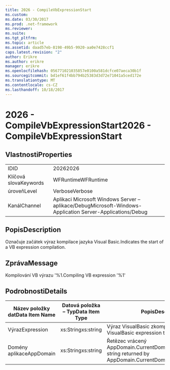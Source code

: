 ```yaml
---
title: 2026 - CompileVbExpressionStart
ms.custom: 
ms.date: 03/30/2017
ms.prod: .net-framework
ms.reviewer: 
ms.suite: 
ms.tgt_pltfrm: 
ms.topic: article
ms.assetid: daad57eb-8198-49b5-9920-aa0e7428ccf1
caps.latest.revision: "2"
author: Erikre
ms.author: erikre
manager: erikre
ms.openlocfilehash: 056771021035857e0100a581dcfce07aeca30b1f
ms.sourcegitcommit: bd1ef61f4bb794b25383d3d72e71041a5ced172e
ms.translationtype: MT
ms.contentlocale: cs-CZ
ms.lasthandoff: 10/18/2017
---
```

# <a name="2026---compilevbexpressionstart"></a><span data-ttu-id="af60c-102">2026 - CompileVbExpressionStart</span><span class="sxs-lookup"><span data-stu-id="af60c-102">2026 - CompileVbExpressionStart</span></span>
## <a name="properties"></a><span data-ttu-id="af60c-103">Vlastnosti</span><span class="sxs-lookup"><span data-stu-id="af60c-103">Properties</span></span>  
  
|||  
|-|-|  
|<span data-ttu-id="af60c-104">ID</span><span class="sxs-lookup"><span data-stu-id="af60c-104">ID</span></span>|<span data-ttu-id="af60c-105">2026</span><span class="sxs-lookup"><span data-stu-id="af60c-105">2026</span></span>|  
|<span data-ttu-id="af60c-106">Klíčová slova</span><span class="sxs-lookup"><span data-stu-id="af60c-106">Keywords</span></span>|<span data-ttu-id="af60c-107">WFRuntime</span><span class="sxs-lookup"><span data-stu-id="af60c-107">WFRuntime</span></span>|  
|<span data-ttu-id="af60c-108">úroveň</span><span class="sxs-lookup"><span data-stu-id="af60c-108">Level</span></span>|<span data-ttu-id="af60c-109">Verbose</span><span class="sxs-lookup"><span data-stu-id="af60c-109">Verbose</span></span>|  
|<span data-ttu-id="af60c-110">Kanál</span><span class="sxs-lookup"><span data-stu-id="af60c-110">Channel</span></span>|<span data-ttu-id="af60c-111">Aplikaci Microsoft Windows Server – aplikace/Debug</span><span class="sxs-lookup"><span data-stu-id="af60c-111">Microsoft-Windows-Application Server-Applications/Debug</span></span>|  
  
## <a name="description"></a><span data-ttu-id="af60c-112">Popis</span><span class="sxs-lookup"><span data-stu-id="af60c-112">Description</span></span>  
 <span data-ttu-id="af60c-113">Označuje začátek výraz kompilace jazyka Visual Basic.</span><span class="sxs-lookup"><span data-stu-id="af60c-113">Indicates the start of a VB expression compilation.</span></span>  
  
## <a name="message"></a><span data-ttu-id="af60c-114">Zpráva</span><span class="sxs-lookup"><span data-stu-id="af60c-114">Message</span></span>  
 <span data-ttu-id="af60c-115">Kompilování VB výrazu '%1.</span><span class="sxs-lookup"><span data-stu-id="af60c-115">Compiling VB expression '%1'</span></span>  
  
## <a name="details"></a><span data-ttu-id="af60c-116">Podrobnosti</span><span class="sxs-lookup"><span data-stu-id="af60c-116">Details</span></span>  
  
|<span data-ttu-id="af60c-117">Název položky dat</span><span class="sxs-lookup"><span data-stu-id="af60c-117">Data Item Name</span></span>|<span data-ttu-id="af60c-118">Datová položka – Typ</span><span class="sxs-lookup"><span data-stu-id="af60c-118">Data Item Type</span></span>|<span data-ttu-id="af60c-119">Popis</span><span class="sxs-lookup"><span data-stu-id="af60c-119">Description</span></span>|  
|--------------------|--------------------|-----------------|  
|<span data-ttu-id="af60c-120">Výraz</span><span class="sxs-lookup"><span data-stu-id="af60c-120">Expression</span></span>|<span data-ttu-id="af60c-121">xs:String</span><span class="sxs-lookup"><span data-stu-id="af60c-121">xs:string</span></span>|<span data-ttu-id="af60c-122">Výraz VisualBasic zkompilovat.</span><span class="sxs-lookup"><span data-stu-id="af60c-122">The VisualBasic expression to compile.</span></span>|  
|<span data-ttu-id="af60c-123">Domény aplikace</span><span class="sxs-lookup"><span data-stu-id="af60c-123">AppDomain</span></span>|<span data-ttu-id="af60c-124">xs:String</span><span class="sxs-lookup"><span data-stu-id="af60c-124">xs:string</span></span>|<span data-ttu-id="af60c-125">Řetězec vrácený AppDomain.CurrentDomain.FriendlyName.</span><span class="sxs-lookup"><span data-stu-id="af60c-125">The string returned by AppDomain.CurrentDomain.FriendlyName.</span></span>|
